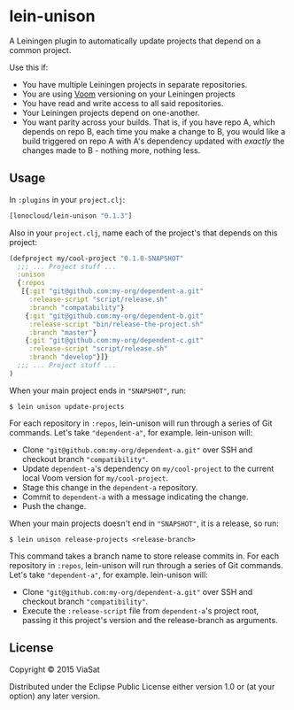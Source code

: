 # lein-unison

A Leiningen plugin to automatically update projects that depend on a common project.

Use this if:

- You have multiple Leiningen projects in separate repositories.
- You are using [Voom](https://github.com/LonoCloud/lein-voom) versioning on your Leiningen projects
- You have read and write access to all said repositories.
- Your Leiningen projects depend on one-another.
- You want parity across your builds. That is, if you have repo A, which depends on repo B, each time you make a change to B, you would like a build triggered on repo A with A's dependency updated with *exactly* the changes made to B - nothing more, nothing less.

## Usage

In `:plugins` in your `project.clj`:

```clojure
[lonocloud/lein-unison "0.1.3"]
```

Also in your `project.clj`, name each of the project's that depends on this project:

```clojure
(defproject my/cool-project "0.1.0-SNAPSHOT"
  ;;; ... Project stuff ...
  :unison
  {:repos
   [{:git "git@github.com:my-org/dependent-a.git"
     :release-script "script/release.sh"
     :branch "compatability"}
    {:git "git@github.com:my-org/dependent-b.git"
     :release-script "bin/release-the-project.sh"
     :branch "master"}
    {:git "git@github.com:my-org/dependent-c.git"
     :release-script "script/release.sh"
     :branch "develop"}]}
  ;;; ... Project stuff ...
)
```

When your main project ends in `"SNAPSHOT"`, run:

```
$ lein unison update-projects
```

For each repository in `:repos`, lein-unison will run through a series of
Git commands. Let's take `"dependent-a"`, for example. lein-unison will:

- Clone `"git@github.com:my-org/dependent-a.git"` over SSH and checkout branch `"compatibility"`.
- Update `dependent-a`'s dependency on `my/cool-project` to the current local Voom version for `my/cool-project`.
- Stage this change in the `dependent-a` repository.
- Commit to `dependent-a` with a message indicating the change.
- Push the change.

When your main projects doesn't end in `"SNAPSHOT"`, it is a release, so run:

```
$ lein unison release-projects <release-branch>
```

This command takes a branch name to store release commits in.
For each repository in `:repos`, lein-unison will run through a series of
Git commands. Let's take `"dependent-a"`, for example. lein-unison will:

- Clone `"git@github.com:my-org/dependent-a.git"` over SSH and checkout branch `"compatibility"`.
- Execute the `:release-script` file from `dependent-a`'s project root, passing it this project's version and the release-branch as arguments.

## License

Copyright © 2015 ViaSat

Distributed under the Eclipse Public License either version 1.0 or (at
your option) any later version.
